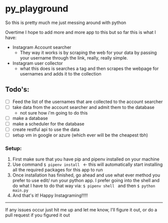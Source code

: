 # py_playground

So this is pretty much me just messing around with python

Overtime I hope to add more and more app to this but so far this is what I have:
- Instagram Account searcher
  - They way it works is by scraping the web for your data by passing your username through the link, really, really simple.
- Instagram user collector
  - what this does is searches a tag and then scrapes the webpage for usernames and adds it to the collection
## Todo's:
- [ ] Feed the list of the usernames that are collected to the account searcher
- [ ] take data from the account searcher and admit them to the database
  - not sure how i'm going to do this
- [ ] make a database
- [ ] make a scheduler for the database
- [ ] create restful api to use the data
- [ ] setup vm in google or azure (which ever will be the cheapest tbh)

### Setup:
1. First make sure that you have pip and pipenv installed on your machine
2. Use command ```$ pipenv install ```  <- this will automatically start installing all the required packages for this app to run
3. Once installation has finished, go ahead and use what ever method you prefer to use edit/ run your python app. I prefer going into the shell and do what I have to do that way via: ```$ pipenv shell ``` and then ```$ python main.py ```
4. And that's it! Happy Instagraming!!!!!

------------------------------------------------------------------------------------------------------------------------------------------

If any issues occur just hit me up and let me know, I'll figure it out, or do a pull request if you figured it out
